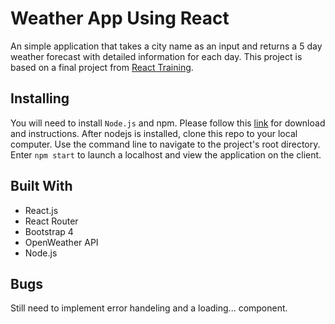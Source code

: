 # Weather App Using React

An simple application that takes a city name as an input and returns a 5 day weather forecast with detailed information for each day. This project is based on a final project from [React Training](https://github.com/tylermcginnis/react-fundamentals-curriculum). 

## Installing

You will need to install `Node.js` and npm. Please follow this [link](https://nodejs.org/en/download/) for download and instructions. After nodejs is installed, clone this repo to your local computer. Use the command line to navigate to the project's root directory. Enter `npm start` to launch a localhost and view the application on the client. 

## Built With

* React.js
* React Router
* Bootstrap 4
* OpenWeather API
* Node.js

## Bugs

Still need to implement error handeling and a loading... component.
